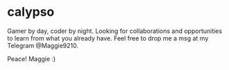 # calypso
Gamer by day, coder by night.
Looking for collaborations and opportunities to learn from what you already have.
Feel free to drop me a msg at my Telegram @Maggie9210.

Peace! 
Maggie :)
